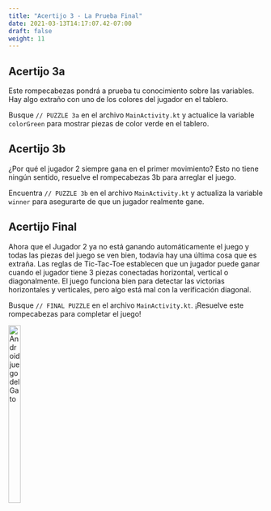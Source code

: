 ```yaml
---
title: "Acertijo 3 - La Prueba Final"
date: 2021-03-13T14:17:07.42-07:00
draft: false
weight: 11
---
```


## Acertijo 3a
Este rompecabezas pondrá a prueba tu conocimiento sobre las variables. Hay algo extraño con uno de los colores del jugador en el tablero.

Busque `// PUZZLE 3a` en el archivo `MainActivity.kt` y actualice la variable `colorGreen` para mostrar piezas de color verde en el tablero.

## Acertijo 3b
¿Por qué el jugador 2 siempre gana en el primer movimiento? Esto no tiene ningún sentido, resuelve el rompecabezas 3b para arreglar el juego.

Encuentra `// PUZZLE 3b` en el archivo `MainActivity.kt` y actualiza la variable `winner` para asegurarte de que un jugador realmente gane.

## Acertijo Final

Ahora que el Jugador 2 ya no está ganando automáticamente el juego y todas las piezas del juego se ven bien, todavía hay una última cosa que es extraña. Las reglas de Tic-Tac-Toe establecen que un jugador puede ganar cuando el jugador tiene 3 piezas conectadas horizontal, vertical o diagonalmente. El juego funciona bien para detectar las victorias horizontales y verticales, pero algo está mal con la verificación diagonal.

Busque `// FINAL PUZZLE` en el archivo `MainActivity.kt`. ¡Resuelve este rompecabezas para completar el juego!

<img src="../resources/_gen/images/game_play.gif" height="30%" width="22%" title="Android juego del Gato" alt="Android juego del Gato"/>
